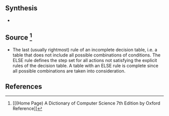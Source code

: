 ## Synthesis
- 
## Source [^1]
- The last (usually rightmost) rule of an incomplete decision table, i.e. a table that does not include all possible combinations of conditions. The ELSE rule defines the step set for all actions not satisfying the explicit rules of the decision table. A table with an ELSE rule is complete since all possible combinations are taken into consideration.
## References

[^1]: [[(Home Page) A Dictionary of Computer Science 7th Edition by Oxford Reference]]